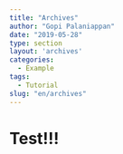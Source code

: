 ```yaml
---
title: "Archives"
author: "Gopi Palaniappan"
date: "2019-05-28"
type: section
layout: 'archives'
categories:
  - Example
tags:
  - Tutorial
slug: "en/archives"
---
```


# Test!!!
